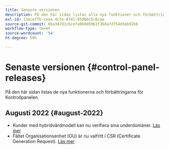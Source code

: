 ```yaml
---
title: Senaste versionen
description: På den här sidan listas alla nya funktioner och förbättringar för Kontrollpanelen
exl-id: 13aceffb-ceaa-4cfe-8741-95d66c5c6caa
source-git-commit: 6ba347d1cbcefa9b9d59b1f368a7d754d3eb92bb
workflow-type: tm+mt
source-wordcount: '54'
ht-degree: 59%

---
```


# Senaste versionen {#control-panel-releases}

På den här sidan listas de nya funktionerna och förbättringarna för Kontrollpanelen.

## Augusti 2022 {#august-2022}

* Kunder med hybridvärdmodell kan nu verifiera sina underdomäner. [Läs mer](../subdomains-certificates/using/monitoring-subdomains.md)
* Fältet Organisationsenhet (OU) är nu valfritt i CSR (Certificate Generation Request). [Läs mer](../subdomains-certificates/using/renewing-subdomain-certificate.md)
